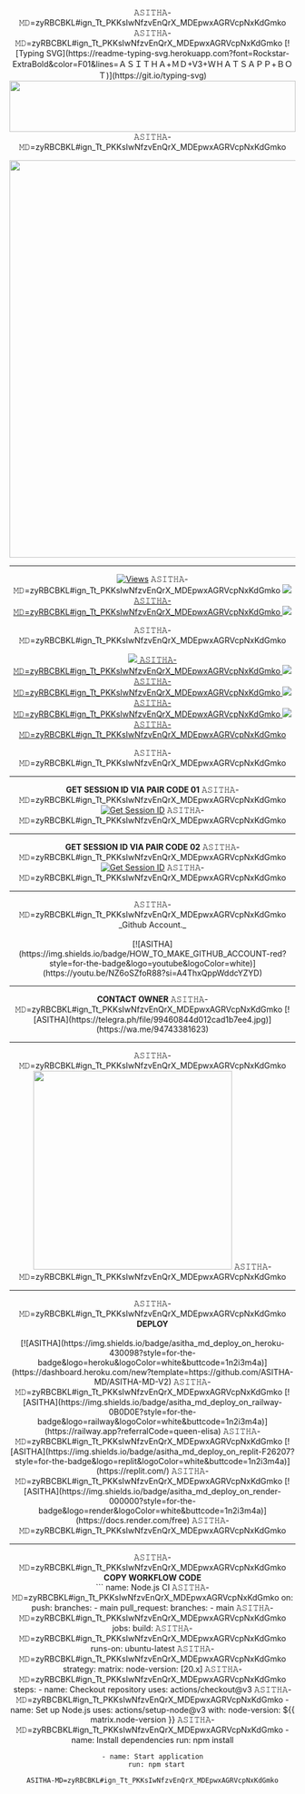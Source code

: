 <div align="center">
𝙰𝚂𝙸𝚃𝙷𝙰-𝙼𝙳=zyRBCBKL#ign_Tt_PKKsIwNfzvEnQrX_MDEpwxAGRVcpNxKdGmko
𝙰𝚂𝙸𝚃𝙷𝙰-𝙼𝙳=zyRBCBKL#ign_Tt_PKKsIwNfzvEnQrX_MDEpwxAGRVcpNxKdGmko
 [![Typing SVG](https://readme-typing-svg.herokuapp.com?font=Rockstar-ExtraBold&color=F01&lines=ＡＳＩＴＨＡ+ＭＤ+V3+ＷＨＡＴＳＡＰＰ+ＢＯＴ)](https://git.io/typing-svg)
<img src="https://i.imgur.com/dBaSKWF.gif" height="90" width="100%">
𝙰𝚂𝙸𝚃𝙷𝙰-𝙼𝙳=zyRBCBKL#ign_Tt_PKKsIwNfzvEnQrX_MDEpwxAGRVcpNxKdGmko
<p align="center">
<a href="https://github.com/ASITHA-MD/ASITHA-MD-V2">
    <img src=https://i.ibb.co/0GhKf6N/20241120-113020.jpg"  width="700px">
</a>
<hr>
 <p align="center">

  <a href="https://github.com/ASITHA-MD/ASITHA-MD-V2">
    <img src="https://hits.seeyoufarm.com/api/count/incr/badge.svg?url=https%3A%2F%2Fgithub.com%2FASITHA-MD%2FASITHA-MD&count_bg=%2379C83D&title_bg=%23555555&icon=gitpod.svg&icon_color=%23E7E7E7&title=Views&edge_flat=false" alt="Views"/></a>
  𝙰𝚂𝙸𝚃𝙷𝙰-𝙼𝙳=zyRBCBKL#ign_Tt_PKKsIwNfzvEnQrX_MDEpwxAGRVcpNxKdGmko
  </a>
  <a href="https://github.com/ASITHA-MD/ASITHA-MD-V2">
    <img src="https://img.shields.io/github/forks/ASITHA-MD/ASITHA-MD-V2?label=Fork&style=social">
    𝙰𝚂𝙸𝚃𝙷𝙰-𝙼𝙳=zyRBCBKL#ign_Tt_PKKsIwNfzvEnQrX_MDEpwxAGRVcpNxKdGmko
  </a>
  <a href="https://github.com/ASITHA-MD/ASITHA-MD-V2">
    <img src="https://img.shields.io/github/stars/ASITHA-MD/ASITHA-MD-V2?style=social">
  </a>
</p>
𝙰𝚂𝙸𝚃𝙷𝙰-𝙼𝙳=zyRBCBKL#ign_Tt_PKKsIwNfzvEnQrX_MDEpwxAGRVcpNxKdGmko
<p align="center">
  <a href="https://github.com/ASITHA-MD/ASITHA-MD-V2">
    <img src="https://img.shields.io/github/repo-size/ASITHA-MD/ASITHA-MD-V2?color=purple&label=Repo%20Size&style=plastic">
𝙰𝚂𝙸𝚃𝙷𝙰-𝙼𝙳=zyRBCBKL#ign_Tt_PKKsIwNfzvEnQrX_MDEpwxAGRVcpNxKdGmko
  </a>
  <a href="https://github.com/ASITHA-MD/ASITHA-MD-V2">
    <img src="https://img.shields.io/github/license/ASITHA-MD/ASITHA-MD-V2?color=purple&label=License&style=plastic">
𝙰𝚂𝙸𝚃𝙷𝙰-𝙼𝙳=zyRBCBKL#ign_Tt_PKKsIwNfzvEnQrX_MDEpwxAGRVcpNxKdGmko
  </a>
  <a href="https://github.com/ASITHA-MD/ASITHA-MD-V2">
    <img src="https://img.shields.io/github/languages/top/ASITHA-MD/ASITHA-MD-V2?color=purple&label=Javascript&style=plastic">
𝙰𝚂𝙸𝚃𝙷𝙰-𝙼𝙳=zyRBCBKL#ign_Tt_PKKsIwNfzvEnQrX_MDEpwxAGRVcpNxKdGmko
  </a>
  <a href="https://github.com/ASITHA-MD/ASITHA-MD-V2">
    <img src="https://img.shields.io/static/v1?label=Author&message=Asitha%20Chathuranga&color=purple&style=plastic">
𝙰𝚂𝙸𝚃𝙷𝙰-𝙼𝙳=zyRBCBKL#ign_Tt_PKKsIwNfzvEnQrX_MDEpwxAGRVcpNxKdGmko
  </a>
  </p>
</p>
𝙰𝚂𝙸𝚃𝙷𝙰-𝙼𝙳=zyRBCBKL#ign_Tt_PKKsIwNfzvEnQrX_MDEpwxAGRVcpNxKdGmko
<hr>
<b>GET SESSION ID VIA PAIR CODE 01</b>
𝙰𝚂𝙸𝚃𝙷𝙰-𝙼𝙳=zyRBCBKL#ign_Tt_PKKsIwNfzvEnQrX_MDEpwxAGRVcpNxKdGmko
<a href='https://pair-code-production.up.railway.app/' target="_blank"><img alt='Get Session ID' src='https://img.shields.io/badge/Click here to get your session id-blue?style=for-the-badge&logo=opencv&logoColor=white'/></a>
𝙰𝚂𝙸𝚃𝙷𝙰-𝙼𝙳=zyRBCBKL#ign_Tt_PKKsIwNfzvEnQrX_MDEpwxAGRVcpNxKdGmko
<hr>
<b>GET SESSION ID VIA PAIR CODE 02</b>
𝙰𝚂𝙸𝚃𝙷𝙰-𝙼𝙳=zyRBCBKL#ign_Tt_PKKsIwNfzvEnQrX_MDEpwxAGRVcpNxKdGmko
<a href='https://head-emelina-asitha2005-db02b116.koyeb.app/' target="_blank"><img alt='Get Session ID' src='https://img.shields.io/badge/Click here to get your session id-blue?style=for-the-badge&logo=opencv&logoColor=white'/></a>
𝙰𝚂𝙸𝚃𝙷𝙰-𝙼𝙳=zyRBCBKL#ign_Tt_PKKsIwNfzvEnQrX_MDEpwxAGRVcpNxKdGmko
<hr>
𝙰𝚂𝙸𝚃𝙷𝙰-𝙼𝙳=zyRBCBKL#ign_Tt_PKKsIwNfzvEnQrX_MDEpwxAGRVcpNxKdGmko
  _Github Account._<br><br>
     [![ASITHA](https://img.shields.io/badge/HOW_TO_MAKE_GITHUB_ACCOUNT-red?style=for-the-badge&logo=youtube&logoColor=white)](https://youtu.be/NZ6oSZfoR88?si=A4ThxQppWddcYZYD)
<br>
<hr>
<b>CONTACT OWNER</b>
𝙰𝚂𝙸𝚃𝙷𝙰-𝙼𝙳=zyRBCBKL#ign_Tt_PKKsIwNfzvEnQrX_MDEpwxAGRVcpNxKdGmko
[![ASITHA](https://telegra.ph/file/99460844d012cad1b7ee4.jpg)](https://wa.me/94743381623)
<hr>
𝙰𝚂𝙸𝚃𝙷𝙰-𝙼𝙳=zyRBCBKL#ign_Tt_PKKsIwNfzvEnQrX_MDEpwxAGRVcpNxKdGmko
<a href="https://whatsapp.com/channel/0029VaeyMWv3QxRu4hA6c33Z"><img src="https://img.shields.io/badge/Join%20Our%20WhatsApp%20Channel-green"  width="350"></a>
𝙰𝚂𝙸𝚃𝙷𝙰-𝙼𝙳=zyRBCBKL#ign_Tt_PKKsIwNfzvEnQrX_MDEpwxAGRVcpNxKdGmko
<hr>
𝙰𝚂𝙸𝚃𝙷𝙰-𝙼𝙳=zyRBCBKL#ign_Tt_PKKsIwNfzvEnQrX_MDEpwxAGRVcpNxKdGmko
<b>DEPLOY</b>
</br>
</br>
 [![ASITHA](https://img.shields.io/badge/asitha_md_deploy_on_heroku-430098?style=for-the-badge&logo=heroku&logoColor=white&buttcode=1n2i3m4a)](https://dashboard.heroku.com/new?template=https://github.com/ASITHA-MD/ASITHA-MD-V2)
  𝙰𝚂𝙸𝚃𝙷𝙰-𝙼𝙳=zyRBCBKL#ign_Tt_PKKsIwNfzvEnQrX_MDEpwxAGRVcpNxKdGmko
[![ASITHA](https://img.shields.io/badge/asitha_md_deploy_on_railway-0B0D0E?style=for-the-badge&logo=railway&logoColor=white&buttcode=1n2i3m4a)](https://railway.app?referralCode=queen-elisa)
   𝙰𝚂𝙸𝚃𝙷𝙰-𝙼𝙳=zyRBCBKL#ign_Tt_PKKsIwNfzvEnQrX_MDEpwxAGRVcpNxKdGmko
[![ASITHA](https://img.shields.io/badge/asitha_md_deploy_on_replit-F26207?style=for-the-badge&logo=replit&logoColor=white&buttcode=1n2i3m4a)](https://replit.com/)
   𝙰𝚂𝙸𝚃𝙷𝙰-𝙼𝙳=zyRBCBKL#ign_Tt_PKKsIwNfzvEnQrX_MDEpwxAGRVcpNxKdGmko
[![ASITHA](https://img.shields.io/badge/asitha_md_deploy_on_render-000000?style=for-the-badge&logo=render&logoColor=white&buttcode=1n2i3m4a)](https://docs.render.com/free)
𝙰𝚂𝙸𝚃𝙷𝙰-𝙼𝙳=zyRBCBKL#ign_Tt_PKKsIwNfzvEnQrX_MDEpwxAGRVcpNxKdGmko
<hr>
𝙰𝚂𝙸𝚃𝙷𝙰-𝙼𝙳=zyRBCBKL#ign_Tt_PKKsIwNfzvEnQrX_MDEpwxAGRVcpNxKdGmko
<b>COPY WORKFLOW CODE</b></br>
```
name: Node.js CI
𝙰𝚂𝙸𝚃𝙷𝙰-𝙼𝙳=zyRBCBKL#ign_Tt_PKKsIwNfzvEnQrX_MDEpwxAGRVcpNxKdGmko
on:
  push:
    branches:
      - main
  pull_request:
    branches:
      - main
𝙰𝚂𝙸𝚃𝙷𝙰-𝙼𝙳=zyRBCBKL#ign_Tt_PKKsIwNfzvEnQrX_MDEpwxAGRVcpNxKdGmko
jobs:
  build:
𝙰𝚂𝙸𝚃𝙷𝙰-𝙼𝙳=zyRBCBKL#ign_Tt_PKKsIwNfzvEnQrX_MDEpwxAGRVcpNxKdGmko
    runs-on: ubuntu-latest
𝙰𝚂𝙸𝚃𝙷𝙰-𝙼𝙳=zyRBCBKL#ign_Tt_PKKsIwNfzvEnQrX_MDEpwxAGRVcpNxKdGmko
    strategy:
      matrix:
        node-version: [20.x]
𝙰𝚂𝙸𝚃𝙷𝙰-𝙼𝙳=zyRBCBKL#ign_Tt_PKKsIwNfzvEnQrX_MDEpwxAGRVcpNxKdGmko
    steps:
    - name: Checkout repository
      uses: actions/checkout@v3
𝙰𝚂𝙸𝚃𝙷𝙰-𝙼𝙳=zyRBCBKL#ign_Tt_PKKsIwNfzvEnQrX_MDEpwxAGRVcpNxKdGmko
    - name: Set up Node.js
      uses: actions/setup-node@v3
      with:
        node-version: ${{ matrix.node-version }}
𝙰𝚂𝙸𝚃𝙷𝙰-𝙼𝙳=zyRBCBKL#ign_Tt_PKKsIwNfzvEnQrX_MDEpwxAGRVcpNxKdGmko
    - name: Install dependencies
      run: npm install

    - name: Start application
      run: npm start
```
𝙰𝚂𝙸𝚃𝙷𝙰-𝙼𝙳=zyRBCBKL#ign_Tt_PKKsIwNfzvEnQrX_MDEpwxAGRVcpNxKdGmko

